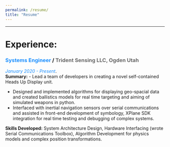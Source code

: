 ```yaml
---
permalink: /resume/
title: "Resume"
---
```


---
# Experience:

### <span style="color:DodgerBlue">Systems Engineer</span> / <span style="color:DimGray">Trident Sensing LLC, Ogden Utah</span>
<span style="color:DodgerBlue">*January 2020 - Present*</span>.\
**Summary:** - Lead a team of developers in creating a novel self-contained Heads Up Display unit. 
- Designed and implemented algorithms for displaying geo-spacial data and created ballistics models for real time targeting and aiming of simulated weapons in python. 
- Interfaced with inertial navigation sensors over serial communications and assisted in front-end development of symbology, XPlane SDK integration for real time testing and debugging of complex systems.

**Skills Developed:** System Architecture Design, Hardware Interfacing (wrote Serial Communications Toolbox), Algorithm Development for physics models and complex position transformations.
